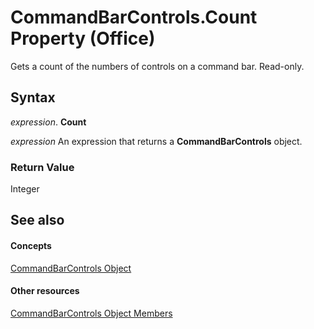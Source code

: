 
# CommandBarControls.Count Property (Office)

Gets a count of the numbers of controls on a command bar. Read-only.


## Syntax

 _expression_. **Count**

 _expression_ An expression that returns a **CommandBarControls** object.


### Return Value

Integer


## See also


#### Concepts


[CommandBarControls Object](7ccae243-2870-95c2-1e08-140a3e638fe6.md)
#### Other resources


[CommandBarControls Object Members](b4db50d1-f693-d4a5-da6d-41c6f624bdd3.md)